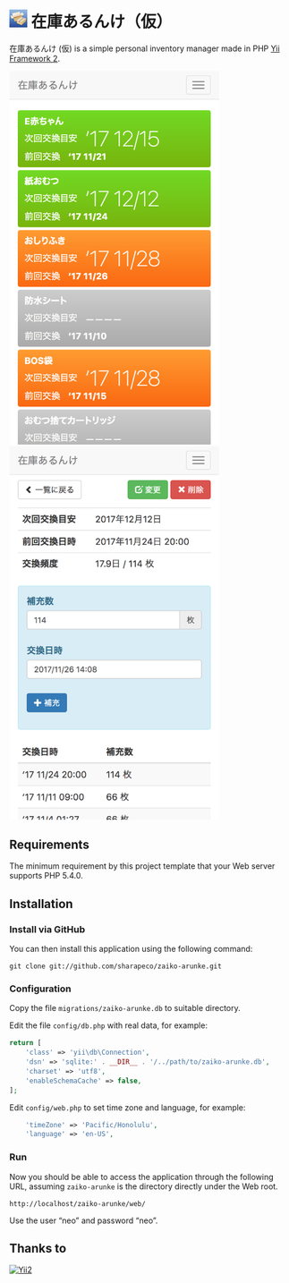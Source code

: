 <img alt="＊" src="https://github.com/sharapeco/zaiko-arunke/blob/master/web/assets/img/favicon.jpg?raw=true" width="32" height="32">  在庫あるんけ（仮）
=================================

在庫あるんけ (仮) is a simple personal inventory manager made in PHP [Yii Framework 2](http://www.yiiframework.com).

<img alt="[画面イメージ 1]" src="https://github.com/sharapeco/zaiko-arunke/blob/master/web/assets/img/screenshot1.png?raw=true" width="375"> <img alt="[画面イメージ 2]" src="https://github.com/sharapeco/zaiko-arunke/blob/master/web/assets/img/screenshot2.png?raw=true" width="375">



Requirements
------------

The minimum requirement by this project template that your Web server supports PHP 5.4.0.


Installation
------------

### Install via GitHub

You can then install this application using the following command:

~~~
git clone git://github.com/sharapeco/zaiko-arunke.git
~~~


### Configuration

Copy the file `migrations/zaiko-arunke.db` to suitable directory.

Edit the file `config/db.php` with real data, for example:

```php
return [
	'class' => 'yii\db\Connection',
	'dsn' => 'sqlite:' . __DIR__ . '/../path/to/zaiko-arunke.db',
	'charset' => 'utf8',
	'enableSchemaCache' => false,
];
```

Edit `config/web.php` to set time zone and language, for example:

```php
    'timeZone' => 'Pacific/Honolulu',
    'language' => 'en-US',
```


### Run

Now you should be able to access the application through the following URL, assuming `zaiko-arunke` is the directory
directly under the Web root.

~~~
http://localhost/zaiko-arunke/web/
~~~

Use the user “neo” and password “neo”.


Thanks to
-------------
[![Yii2](https://img.shields.io/badge/Powered_by-Yii_Framework-green.svg?style=flat)](http://www.yiiframework.com)

